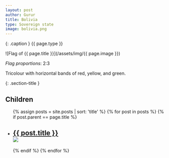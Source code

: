 ```yaml
---
layout: post
author: Gurur
title: Bolivia
type: Sovereign state
image: bolivia.png
---
```

{: .caption }
{{ page.type }}

![Flag of {{ page.title }}](/assets/img/{{ page.image }})

*Flag proportions*: 2:3

Tricolour with horizontal bands of red, yellow, and green.

{: .section-title }
## Children

<ul id="post-list">
    {% assign posts = site.posts | sort: 'title' %}
    {% for post in posts %}
    {% if post.parent == page.title %}
    <li>
        <h2><a href="{{ post.url }}">{{ post.title }}<br><span class="home-image"><img src="/assets/img/{{ post.image }}"></span></a></h2>
    </li>
    {% endif %}
    {% endfor %}
</ul>